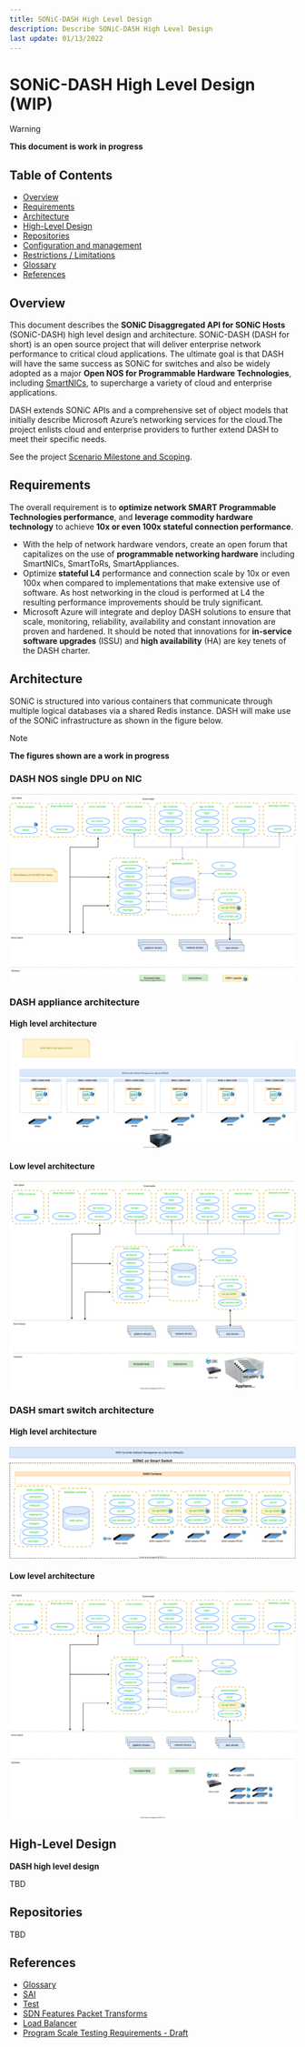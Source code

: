 ```yaml
---
title: SONiC-DASH High Level Design
description: Describe SONiC-DASH High Level Design
last update: 01/13/2022
---
```


# SONiC-DASH High Level Design (WIP)

> [!WARNING] 
> **This document is work in progress**

## Table of Contents

- [Overview](#overview)
- [Requirements](#requirements)
- [Architecture](#architecture)
- [High-Level Design](#high-level-design)
- [Repositories](#repositories)
- [Configuration and management](#configuration-and-management)
- [Restrictions / Limitations](#restrictions--limitations)
- [Glossary](https://github.com/Azure/DASH/wiki/Glossary)
- [References](#supplementary-documents)


## Overview 

This document describes the **SONiC Disaggregated API for SONiC Hosts** (SONiC-DASH) high level design and architecture. SONiC-DASH (DASH for short) is an open source project that will deliver enterprise network performance to critical cloud applications. The ultimate goal is that DASH will have the same success as SONiC for switches and also be widely adopted as a major **Open NOS for Programmable Hardware Technologies**, including [SmartNICs](https://blogs.nvidia.com/blog/2021/10/29/what-is-a-smartnic/), to supercharge a variety of cloud and enterprise applications.
  
DASH extends SONiC APIs and a comprehensive set of object models that initially describe Microsoft Azure’s networking services for the cloud.The project enlists cloud and enterprise providers to further extend DASH to meet their specific needs.

See the project [Scenario Milestone and Scoping](SDN-Features-Packet-Transforms.md#scenario-milestone-and-scoping). 

## Requirements

The overall requirement is to **optimize network SMART Programmable Technologies performance**, and **leverage commodity hardware technology** to achieve **10x or even 100x stateful connection performance**.
- With the help of network hardware vendors, create an open forum that capitalizes on the use of **programmable networking hardware** including SmartNICs, SmartToRs, SmartAppliances. 
- Optimize **stateful L4** performance and connection scale by 10x or even 100x when compared to implementations that make extensive use of software. As host networking in the cloud is performed at L4 the resulting performance improvements should be truly significant.
- Microsoft Azure will integrate and deploy DASH solutions to ensure that scale, monitoring, reliability, availability and constant innovation are proven and hardened. It should be noted that innovations for **in-service software upgrades** (ISSU) and **high availability** (HA) are key tenets of the DASH charter.   


## Architecture

SONiC is structured into various containers that communicate through multiple logical databases via a shared Redis instance. DASH will make use of the SONiC infrastructure as shown in the figure below.

> [!NOTE] 
> **The figures shown are a work in progress**

### DASH NOS single DPU on NIC

![dash-single-dpu-architecture](images/hld/dash-single-dpu-architecture.svg)


### DASH appliance architecture

#### High level architecture

![dash-high-level-appliance](images/hld/dash-high-level-appliance.svg)

#### Low level architecture

![dash-appliance-architecture](images/hld/dash-appliance-architecture.svg)


### DASH smart switch architecture

#### High level architecture

![dash-high-level-smart-switch](images/hld/dash-high-level-smart-switch.svg)

#### Low level architecture

![dash-smart-switch-architecture](images/hld/dash-smart-switch-architecture.svg)


## High-Level Design

**DASH high level design**

TBD

## Repositories

TBD


## References

- [Glossary](https://github.com/Azure/DASH/wiki/Glossary)
- [SAI](../SAI)
- [Test](../test)
- [SDN Features Packet Transforms](SDN-Features-Packet-Transforms.md)
- [Load Balancer](Load%20Balancer_v3.md)
- [Program Scale Testing Requirements - Draft](Program%20Scale%20Testing%20Requirements%20-%20Draft.md)